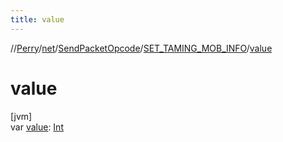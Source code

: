 ```yaml
---
title: value
---
```

//[Perry](../../../../index.html)/[net](../../index.html)/[SendPacketOpcode](../index.html)/[SET_TAMING_MOB_INFO](index.html)/[value](value.html)



# value



[jvm]\
var [value](value.html): [Int](https://kotlinlang.org/api/latest/jvm/stdlib/kotlin/-int/index.html)





